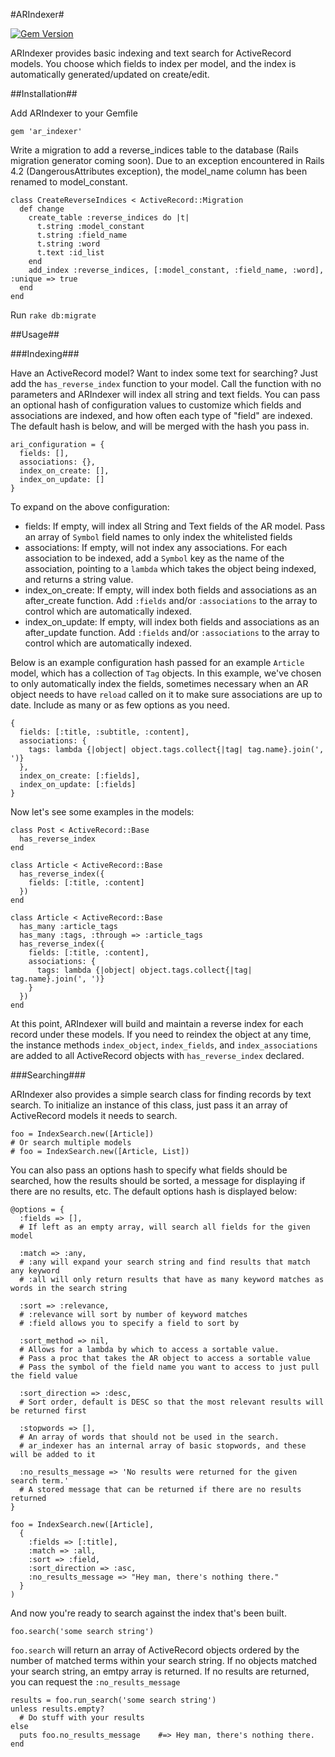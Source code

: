 #ARIndexer#

[![Gem Version](https://badge.fury.io/rb/ar_indexer.svg)](http://badge.fury.io/rb/ar_indexer)

ARIndexer provides basic indexing and text search for ActiveRecord models. You choose which fields to index per model, and the index is automatically generated/updated on create/edit.

##Installation##

Add ARIndexer to your Gemfile
    
    gem 'ar_indexer'

Write a migration to add a reverse_indices table to the database (Rails migration generator coming soon). Due to an exception encountered in Rails 4.2 (DangerousAttributes exception), the model\_name column has been renamed to model\_constant.

    class CreateReverseIndices < ActiveRecord::Migration
      def change
        create_table :reverse_indices do |t|
          t.string :model_constant
          t.string :field_name
          t.string :word
          t.text :id_list
        end
        add_index :reverse_indices, [:model_constant, :field_name, :word], :unique => true
      end
    end

Run `rake db:migrate`

##Usage##

###Indexing###

Have an ActiveRecord model? Want to index some text for searching? Just add the `has_reverse_index` function to your model. Call the function with no parameters and ARIndexer will index all string and text fields. You can pass an optional hash of configuration values to customize which fields and associations are indexed, and how often each type of "field" are indexed. The default hash is below, and will be merged with the hash you pass in.

    ari_configuration = {
      fields: [],
      associations: {},
      index_on_create: [],
      index_on_update: []
    }

To expand on the above configuration:
* fields: If empty, will index all String and Text fields of the AR model. Pass an array of `Symbol` field names to only index the whitelisted fields
* associations: If empty, will not index any associations. For each association to be indexed, add a `Symbol` key as the name of the association, pointing to a `lambda` which takes the object being indexed, and returns a string value.
* index_on_create: If empty, will index both fields and associations as an after_create function. Add `:fields` and/or `:associations` to the array to control which are automatically indexed.
* index_on_update: If empty, will index both fields and associations as an after_update function. Add `:fields` and/or `:associations` to the array to control which are automatically indexed.

Below is an example configuration hash passed for an example `Article` model, which has a collection of `Tag` objects. In this example, we've chosen to only automatically index the fields, sometimes necessary when an AR object needs to have `reload` called on it to make sure associations are up to date. Include as many or as few options as you need.
    
    {
      fields: [:title, :subtitle, :content],
      associations: {
        tags: lambda {|object| object.tags.collect{|tag| tag.name}.join(', ')}
      },
      index_on_create: [:fields],
      index_on_update: [:fields]
    }

Now let's see some examples in the models:

    class Post < ActiveRecord::Base
      has_reverse_index
    end

    class Article < ActiveRecord::Base
      has_reverse_index({
        fields: [:title, :content]
      })
    end

    class Article < ActiveRecord::Base
      has_many :article_tags
      has_many :tags, :through => :article_tags
      has_reverse_index({
        fields: [:title, :content],
        associations: {
          tags: lambda {|object| object.tags.collect{|tag| tag.name}.join(', ')}
        }
      })
    end

At this point, ARIndexer will build and maintain a reverse index for each record under these models. If you need to reindex the object at any time, the instance methods `index_object`, `index_fields`, and `index_associations` are added to all ActiveRecord objects with `has_reverse_index` declared.

###Searching###

ARIndexer also provides a simple search class for finding records by text search. To initialize an instance of this class, just pass it an array of ActiveRecord models it needs to search.

    foo = IndexSearch.new([Article])
    # Or search multiple models
    # foo = IndexSearch.new([Article, List])

You can also pass an options hash to specify what fields should be searched, how the results should be sorted, a message for displaying if there are no results, etc. The default options hash is displayed below:

    @options = {
      :fields => [],
      # If left as an empty array, will search all fields for the given model
      
      :match => :any,
      # :any will expand your search string and find results that match any keyword
      # :all will only return results that have as many keyword matches as words in the search string
      
      :sort => :relevance,
      # :relevance will sort by number of keyword matches
      # :field allows you to specify a field to sort by
      
      :sort_method => nil,
      # Allows for a lambda by which to access a sortable value.
      # Pass a proc that takes the AR object to access a sortable value
      # Pass the symbol of the field name you want to access to just pull the field value
      
      :sort_direction => :desc,
      # Sort order, default is DESC so that the most relevant results will be returned first
      
      :stopwords => [],
      # An array of words that should not be used in the search.
      # ar_indexer has an internal array of basic stopwords, and these will be added to it
      
      :no_results_message => 'No results were returned for the given search term.'
      # A stored message that can be returned if there are no results returned
    }

    foo = IndexSearch.new([Article],
      {
        :fields => [:title],
        :match => :all,
        :sort => :field,
        :sort_direction => :asc,
        :no_results_message => "Hey man, there's nothing there."
      }
    )

And now you're ready to search against the index that's been built.

    foo.search('some search string')

`foo.search` will return an array of ActiveRecord objects ordered by the number of matched terms within your search string. If no objects matched your search string, an emtpy array is returned. If no results are returned, you can request the `:no_results_message`

    results = foo.run_search('some search string')
    unless results.empty?
      # Do stuff with your results
    else
      puts foo.no_results_message    #=> Hey man, there's nothing there.
    end
